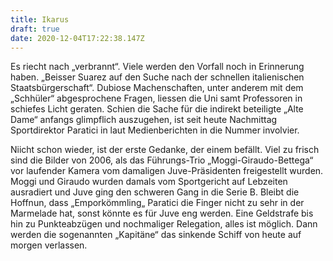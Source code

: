 ```yaml
---
title: Ikarus
draft: true
date: 2020-12-04T17:22:38.147Z
---
```

Es riecht nach „verbrannt“. Viele werden den Vorfall noch in Erinnerung haben. „Beisser Suarez auf den Suche nach der schnellen italienischen Staatsbürgerschaft“. Dubiose Machenschaften, unter anderem mit dem „Schhüler“ abgesprochene Fragen, liessen die Uni samt Professoren in schiefes Licht geraten. Schien die Sache für die indirekt beteiligte „Alte Dame“ anfangs glimpflich auszugehen, ist seit heute Nachmittag Sportdirektor Paratici in laut Medienberichten in die Nummer involvier.

Niicht schon wieder, ist der erste Gedanke, der einem befällt. Viel zu frisch sind die Bilder von 2006, als das Führungs-Trio „Moggi-Giraudo-Bettega“ vor laufender Kamera vom damaligen Juve-Präsidenten freigestellt wurden. Moggi und Giraudo wurden damals vom Sportgericht auf Lebzeiten ausradiert und Juve ging den schweren Gang in die Serie B. Bleibt die Hoffnun, dass „Emporkömmling„ Paratici die Finger nicht zu sehr in der Marmelade hat, sonst könnte es für Juve eng werden. Eine Geldstrafe bis hin zu Punkteabzügen und nochmaliger Relegation, alles ist möglich. Dann werden die sogenannten „Kapitäne“ das sinkende Schiff von heute auf morgen verlassen.